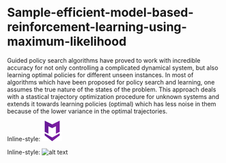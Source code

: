 # Sample-efficient-model-based-reinforcement-learning-using-maximum-likelihood
Guided policy search algorithms have proved to work with incredible accuracy for not only controlling a complicated dynamical system, but also learning optimal policies for different unseen instances. In most of algorithms which have been proposed for policy search and learning, one assumes the true nature of the states of the problem. This approach deals with a stastical trajectory optimization procedure for unknown systems and extends it towards learning policies (optimal) which has less noise in them because of the lower variance in the optimal trajectories. 


Inline-style: 
![alt text](https://github.com/adam-p/markdown-here/raw/master/src/common/images/icon48.png "Logo Title Text 1")




Inline-style: 
![alt text](https://uoneduau-my.sharepoint.com/:v:/g/personal/c3297407_uon_edu_au/EWT4B72ad55HltG7VVKnmqQBivCYWAw_wO8szhIsXc4V7Q?e=C9U1cS "Video for performance comparison")
